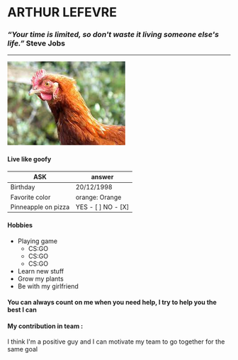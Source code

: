 # ARTHUR LEFEVRE #
### *“Your time is limited, so don't waste it living someone else's life.”* Steve Jobs ###
------
![moi](/img/poulet.jpeg)

#### Live like goofy ####

| ASK              | answer  |
| ------------------------| ----------- |
| Birthday                | 20/12/1998  |
| Favorite color          | orange: Orange      |
| Pinneapple on pizza     | YES - [ ] NO - [X]     |

#### Hobbies ####

* Playing game
  + CS:GO
  + CS:GO
  + CS:GO
* Learn new stuff
* Grow my plants
* Be with my girlfriend

#### You can always count on me when you need help, I try to help you the best I can ####

#### My contribution in team : ####
I think I'm a positive guy and I can motivate my team to go together for the same goal


